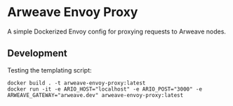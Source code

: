 # Arweave Envoy Proxy

A simple Dockerized Envoy config for proxying requests to Arweave nodes.

## Development

Testing the templating script:

```
docker build . -t arweave-envoy-proxy:latest
docker run -it -e ARIO_HOST="localhost" -e ARIO_POST="3000" -e ARWEAVE_GATEWAY="arweave.dev" arweave-envoy-proxy:latest
```